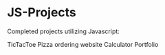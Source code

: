 # JS-Projects

Completed projects utilizing Javascript:

TicTacToe
Pizza ordering website
Calculator
Portfolio

